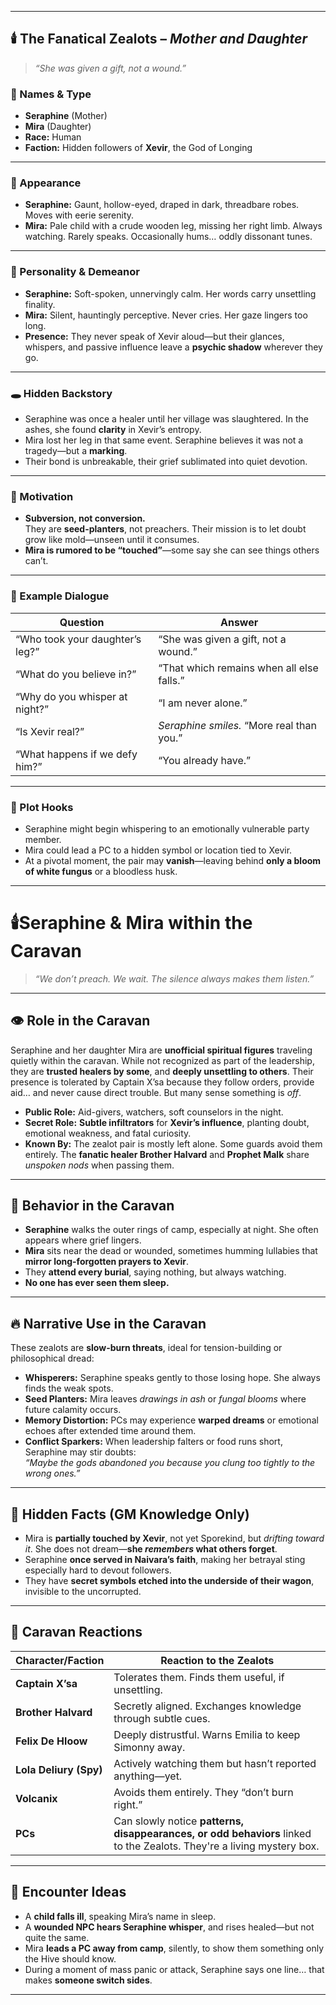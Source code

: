 
---

## 🕯️ The Fanatical Zealots – _Mother and Daughter_

> _“She was given a gift, not a wound.”_

### 👥 Names & Type

- **Seraphine** (Mother)
- **Mira** (Daughter)
- **Race:** Human
- **Faction:** Hidden followers of **Xevir**, the God of Longing

---

### 🧬 Appearance

- **Seraphine:** Gaunt, hollow-eyed, draped in dark, threadbare robes. Moves with eerie serenity.
- **Mira:** Pale child with a crude wooden leg, missing her right limb. Always watching. Rarely speaks. Occasionally hums… oddly dissonant tunes.

---

### 💭 Personality & Demeanor

- **Seraphine:** Soft-spoken, unnervingly calm. Her words carry unsettling finality.
- **Mira:** Silent, hauntingly perceptive. Never cries. Her gaze lingers too long.
- **Presence:** They never speak of Xevir aloud—but their glances, whispers, and passive influence leave a **psychic shadow** wherever they go.

---

### 🕳️ Hidden Backstory

- Seraphine was once a healer until her village was slaughtered. In the ashes, she found **clarity** in Xevir’s entropy.
- Mira lost her leg in that same event. Seraphine believes it was not a tragedy—but a **marking**.
- Their bond is unbreakable, their grief sublimated into quiet devotion.

---

### 🎯 Motivation

- **Subversion, not conversion.**  
    They are **seed-planters**, not preachers. Their mission is to let doubt grow like mold—unseen until it consumes.
- **Mira is rumored to be “touched”**—some say she can see things others can’t.


---

### 🔮 Example Dialogue

|Question|Answer|
|---|---|
|“Who took your daughter’s leg?”|“She was given a gift, not a wound.”|
|“What do you believe in?”|“That which remains when all else falls.”|
|“Why do you whisper at night?”|“I am never alone.”|
|“Is Xevir real?”|_Seraphine smiles._ “More real than you.”|
|“What happens if we defy him?”|“You already have.”|

---

### 🧩 Plot Hooks

- Seraphine might begin whispering to an emotionally vulnerable party member.
- Mira could lead a PC to a hidden symbol or location tied to Xevir.
- At a pivotal moment, the pair may **vanish**—leaving behind **only a bloom of white fungus** or a bloodless husk.
---

# 🕯️Seraphine & Mira within the Caravan

> _“We don’t preach. We wait. The silence always makes them listen.”_

---

## 👁️ Role in the Caravan

Seraphine and her daughter Mira are **unofficial spiritual figures** traveling quietly within the caravan. While not recognized as part of the leadership, they are **trusted healers by some**, and **deeply unsettling to others**. Their presence is tolerated by Captain X’sa because they follow orders, provide aid… and never cause direct trouble. But many sense something is _off_.

- **Public Role:** Aid-givers, watchers, soft counselors in the night.
- **Secret Role:** **Subtle infiltrators** for **Xevir’s influence**, planting doubt, emotional weakness, and fatal curiosity.
- **Known By:** The zealot pair is mostly left alone. Some guards avoid them entirely. The **fanatic healer Brother Halvard** and **Prophet Malk** share _unspoken nods_ when passing them.

---

## 📜 Behavior in the Caravan

- **Seraphine** walks the outer rings of camp, especially at night. She often appears where grief lingers.
- **Mira** sits near the dead or wounded, sometimes humming lullabies that **mirror long-forgotten prayers to Xevir**.
- They **attend every burial**, saying nothing, but always watching.
- **No one has ever seen them sleep.**

---

## 🔥 Narrative Use in the Caravan

These zealots are **slow-burn threats**, ideal for tension-building or philosophical dread:

- **Whisperers:** Seraphine speaks gently to those losing hope. She always finds the weak spots.
- **Seed Planters:** Mira leaves _drawings in ash_ or _fungal blooms_ where future calamity occurs.
- **Memory Distortion:** PCs may experience **warped dreams** or emotional echoes after extended time around them.
- **Conflict Sparkers:** When leadership falters or food runs short, Seraphine may stir doubts:  
    _“Maybe the gods abandoned you because you clung too tightly to the wrong ones.”_

---

## 🧩 Hidden Facts (GM Knowledge Only)

- Mira is **partially touched by Xevir**, not yet Sporekind, but _drifting toward it_. She does not dream—**she _remembers_ what others forget**.
- Seraphine **once served in Naivara’s faith**, making her betrayal sting especially hard to devout followers.
- They have **secret symbols etched into the underside of their wagon**, invisible to the uncorrupted.


---

## 🎯 Caravan Reactions

|Character/Faction|Reaction to the Zealots|
|---|---|
|**Captain X’sa**|Tolerates them. Finds them useful, if unsettling.|
|**Brother Halvard**|Secretly aligned. Exchanges knowledge through subtle cues.|
|**Felix De Hloow**|Deeply distrustful. Warns Emilia to keep Simonny away.|
|**Lola Deliury (Spy)**|Actively watching them but hasn’t reported anything—yet.|
|**Volcanix**|Avoids them entirely. They “don’t burn right.”|
|**PCs**|Can slowly notice **patterns, disappearances, or odd behaviors** linked to the Zealots. They're a living mystery box.|

---

## 🎲 Encounter Ideas

- A **child falls ill**, speaking Mira’s name in sleep.
- A **wounded NPC hears Seraphine whisper**, and rises healed—but not quite the same.
- Mira **leads a PC away from camp**, silently, to show them something only the Hive should know.
- During a moment of mass panic or attack, Seraphine says one line… that makes **someone switch sides**.

---

